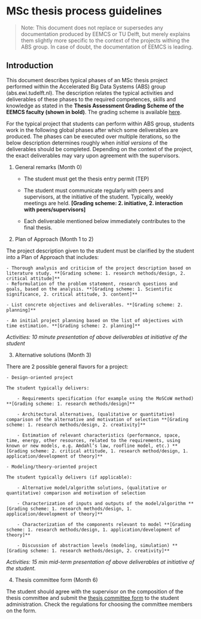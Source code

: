 # MSc thesis process guidelines

> Note: This document does not replace or supersedes any documentation produced by EEMCS or TU Delft, but merely explains them slightly more specific to the context of the projects withing the ABS group. In case of doubt, the documentation of EEMCS is leading.

## Introduction

This document describes typical phases of an MSc thesis project performed within the Accelerated Big Data Systems (ABS) group (abs.ewi.tudelft.nl). The description relates the typical activities and deliverables of these phases to the required competences, skills and knowledge as stated in the **Thesis Assessment Grading Scheme of the EEMCS faculty (shown in bold)**. 
The grading scheme is available [here](https://www.tudelft.nl/en/student/faculties/eemcs-student-portal/education/graduation-msc/assessment/).

For the typical project that students can perform within ABS group, students work in the following global phases after which some deliverables are produced. The phases can be executed over multiple iterations, so the below description determines roughly when *initial versions* of the deliverables should be completed. Depending on the context of the project, the exact deliverables may vary upon agreement with the supervisors.

1. General remarks (Month 0)

    - The student must get the thesis entry permit (TEP)

    - The student must communicate regularly with peers and supervisors, at the initiative of the student. Typically, weekly meetings are held. **[Grading scheme: 2. initiative, 2. interaction with peers/supervisors]**

    - Each deliverable mentioned below immediately contributes to the final thesis.

2. Plan of Approach (Month 1 to 2)

The project description given to the student must be clarified by the student into a Plan of Approach that includes:
    
    - Thorough analysis and criticism of the project description based on literature study. **[Grading scheme: 1. research methods/design, 2. critical attitude]**
    - Reformulation of the problem statement, research questions and goals, based on the analysis. **[Grading scheme: 1. Scientific significance, 2. critical attitude, 3. content]**

    - List concrete objectives and deliverables. **[Grading scheme: 2. planning]**

    - An initial project planning based on the list of objectives with time estimation. **[Grading scheme: 2. planning]**

*Activities: 10 minute presentation of above deliverables at initiative of the student*

3. Alternative solutions (Month 3)

There are 2 possible general flavors for a project:

    - Design-oriented project

    The student typically delivers:
  
        - Requirements specification (for example using the MoSCoW method) **[Grading scheme: 1. research methods/design]**

        - Architectural alternatives, (qualitative or quantitative) comparison of the alternative and motivation of selection **[Grading scheme: 1. research methods/design, 2. creativity]**

        - Estimation of relevant characteristics (performance, space, time, energy, other resources, related to the requirements, using known or new models, e.g. Amdahl’s law, roofline model, etc.) **[Grading scheme: 2. critical attitude, 1. research method/design, 1. application/development of theory]**
  
    - Modeling/theory-oriented project

    The student typically delivers (if applicable):
 
        - Alternative model/algorithm solutions, (qualitative or quantitative) comparison and motivation of selection

        - Characterization of inputs and outputs of the model/algorithm **[Grading scheme: 1. research methods/design, 1. application/development of theory]**

        - Characterization of the components relevant to model **[Grading scheme: 1. research methods/design, 1. application/development of theory]**

        - Discussion of abstraction levels (modeling, simulation) **[Grading scheme: 1. research methods/design, 2. creativity]**

*Activities: 15 min mid-term presentation of above deliverables at initiative of the student.*

4. Thesis committee form (Month 6)

The student should agree with the supervisor on the composition of the thesis committee and submit the [thesis committee form](https://www.tudelft.nl/en/student/faculties/eemcs-student-portal/education/forms/msc-forms/) to the student administration. Check the regulations for choosing the committee members on the form.
